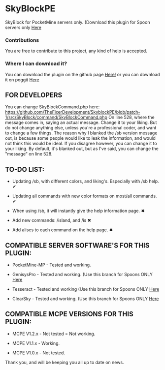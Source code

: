 # SkyBlockPE
SkyBlock for PocketMine servers only. (Download this plugin for Spoon servers only [Here](https://github.com/TheFixerDevelopment/SkyblockPE)

### Contributions
You are free to contribute to this project, any kind of help is accepted.
### Where I can download it?
You can download the plugin on the github page [Here!](https://github.com/TheFixerDevelopment/SkyblockPE/releases/tag/v0.0.1-BETA) or you can download it on poggit [Here](https://poggit.pmmp.io/ci/TheFixerDevelopment/SkyblockPE/SkyBlock)



## FOR DEVELOPERS

You can change SkyBlockCommand.php here:
https://github.com/TheFixerDevelopment/SkyblockPE/blob/patch-1/src/SkyBlock/command/SkyBlockCommand.php
On line 528, where the message comes in, saying an actual message.
Change it to your liking. But do not change anything else, unless you're a professional coder, and want to change a few things.
The reason why I blanked the /sb version message out, is because some people would like to leak the information, and would not think this would be ideal. If you disagree however, you can change it to your liking. By default, it's blanked out, but as I've said, you can change the "message" on line 528.


## TO-DO LIST:

* Updating /sb, with different colors, and liking's. Especially with /sb help. ✔

* Updating all commands with new color formats on most/all commands. ✔

* When using /sb, it will instantly give the help information page. ✖

* Add new commands: /island, and /is ✖

* Add alises to each command on the help page. ✖


## COMPATIBLE SERVER SOFTWARE'S FOR THIS PLUGIN:

* PocketMine-MP - Tested and working.

* GenisysPro - Tested and working. (Use this branch for Spoons ONLY [Here](https://github.com/TheFixerDevelopment/SkyblockPE)

* Tesseract - Tested and working (Use this branch for Spoons ONLY [Here](https://github.com/TheFixerDevelopment/SkyblockPE)

* ClearSky - Tested and working. (Use this branch for Spoons ONLY [Here](https://github.com/TheFixerDevelopment/SkyblockPE)


## COMPATIBLE MCPE VERSIONS FOR THIS PLUGIN:

* MCPE V1.2.x - Not tested = Not working.

* MCPE V1.1.x - Working.

* MCPE V1.0.x - Not tested.

Thank you, and will be keeping you all up to date on news.
